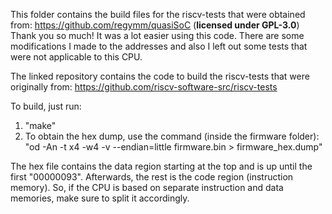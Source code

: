 This folder contains the build files for the riscv-tests that were obtained from: https://github.com/regymm/quasiSoC (**licensed under GPL-3.0**)
Thank you so much! It was a lot easier using this code. There are some modifications I made to the addresses and also I left out some tests that were not applicable to
this CPU.

The linked repository contains the code to build the riscv-tests that were originally from: https://github.com/riscv-software-src/riscv-tests

To build, just run:

1. "make"
2. To obtain the hex dump, use the command (inside the firmware folder): "od -An -t x4 -w4 -v --endian=little firmware.bin > firmware_hex.dump"

The hex file contains the data region starting at the top and is up until the first "00000093". Afterwards, the rest is the code region (instruction memory).
So, if the CPU is based on separate instruction and data memories, make sure to split it accordingly.
